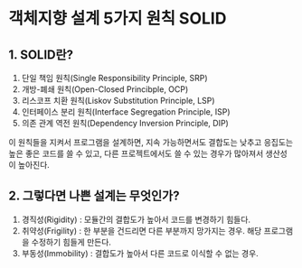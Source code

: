 # **객체지향 설계 5가지 원칙 SOLID**

## **1. SOLID란?**
1. 단일 책임 원칙(Single Responsibility Principle, SRP)
2. 개방-폐쇄 원칙(Open-Closed Princibple, OCP)
3. 리스코프 치환 원칙(Liskov Substitution Principle, LSP)
4. 인터페이스 분리 원칙(Interface Segregation Principle, ISP)
5. 의존 관계 역전 원칙(Dependency Inversion Principle, DIP)

이 원칙들을 지켜서 프로그램을 설계하면, 지속 가능하면서도 결합도는 낮추고 응집도는 높은 좋은 코드를 쓸 수 있고, 다른 프로젝트에서도 쓸 수 있는 경우가 많아져서 생산성이 높아진다.

## **2. 그렇다면 나쁜 설계는 무엇인가?**
1. 경직성(Rigidity) : 모듈간의 결합도가 높아서 코드를 변경하기 힘들다.
2. 취약성(Frigility) : 한 부분을 건드리면 다른 부분까지 망가지는 경우. 해당 프로그램을 수정하기 힘들게 만든다.
3. 부동성(Immobility) : 결합도가 높아서 다른 코드로 이식할 수 없는 경우.